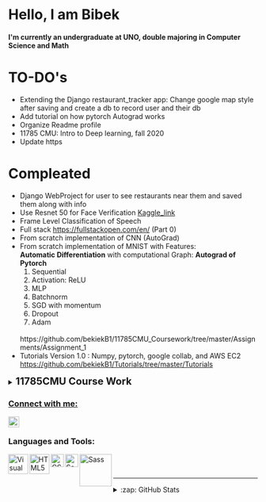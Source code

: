 # Hello, I am Bibek


#### I'm currently an undergraduate at UNO, double majoring in Computer Science and Math




# TO-DO's
- Extending the Django restaurant_tracker app: Change google map style after saving and create a db to record user and their db
- Add tutorial on how pytorch Autograd works
- Organize Readme profile
- 11785 CMU: Intro to Deep learning, fall 2020 
- Update https

# Compleated
- Django WebProject for user to see restaurants near them and saved them along with info
- Use Resnet 50 for Face Verification [Kaggle_link](https://www.kaggle.com/c/11-785-fall-20-homework-2-part-2)
- Frame Level Classification of Speech
- Full stack https://fullstackopen.com/en/  (Part 0)
- From scratch implementation of CNN (AutoGrad)
- From scratch implementation of MNIST with Features:
    <br>
   **Automatic Differentiation** with computational Graph: **Autograd of Pytorch**
   1. Sequential
   2. Activation: ReLU 
   3. MLP
   4. Batchnorm
   5. SGD with momentum
   6. Dropout
   7. Adam
  <br>
  https://github.com/bekiekB1/11785CMU_Coursework/tree/master/Assignments/Assignment_1
- Tutorials Version 1.0 : Numpy, pytorch, google collab, and AWS EC2 https://github.com/bekiekB1/Tutorials/tree/master/Tutorials

<details>
<summary> <b style = "font-size: 20px;">11785CMU Course Work</b></summary>

<ul>
<li><a href="https://github.com/bekiekB1/Tutorials" />Tutorials</li>
<li><a href="https://github.com/bekiekB1/11785CMU_Coursework" />Assignments</li>
<li><a href="https://github.com/bekiekB1/Tutorials" />Recitation</li>
<li><a href="https://github.com/bekiekB1/Tutorials" />Lectures Notes</li>
</ul>
</details>




### Connect with me:

[<img align="left" alt="codeSTACKr | LinkedIn" width="22px" src="https://cdn.jsdelivr.net/npm/simple-icons@v3/icons/linkedin.svg" />][linkedin]

<br />

### Languages and Tools:

[<img align="left" alt="Visual Studio Code" width="40px" src="https://miro.medium.com/max/1034/1*JupRAYk4Q2xyEBWVV4SNyg.jpeg" />][pytorch]
[<img align="left" alt="HTML5" width="40px" src="https://miro.medium.com/max/8642/1*iIXOmGDzrtTJmdwbn7cGMw.png" />][java]
[<img align="left" alt="CSS3" width="26px" src="https://www.python.org/static/opengraph-icon-200x200.png" />][python]
[<img align="left" alt="Sass" width="26px" src="https://upload.wikimedia.org/wikipedia/commons/thumb/0/05/Scikit_learn_logo_small.svg/1200px-Scikit_learn_logo_small.svg.png" />][sklearn]
[<img align="left" alt="Sass" width="65px" src="https://miro.medium.com/max/600/1*HLziSq4zU8TNCNJBuuQQVw.jpeg" />][tf]


<br />
<br />

---

<details>
  <summary>:zap: GitHub Stats</summary>

  <img align="left" alt="Bibek's GitHub Stats" src="https://github-readme-stats.codestackr.vercel.app/api?username=bekiekB1&show_icons=true&hide_border=true" />

</details>

[pytorch]: https://pytorch.org/
[linkedin]: https://www.linkedin.com/in/bibek-karki-532411196/
[java]: https://www.java.com/en/list=PLkwxH9e_vrAJ0WbEsFA9W3I1W-g_BTsbt
[python]: https://www.python.org
[sklearn]: https://scikit-learn.org/stable/
[tf]: https://www.tensorflow.org/
